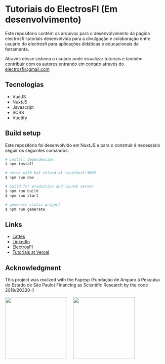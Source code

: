# Tutoriais do ElectrosFI (Em desenvolvimento)

Este repositório contém os arquivos para o desenvolvimento da página electrosfi-tutorials desenvolvida para a divulgação e colaboração entre usuário do electrosfi para aplicações didáticas e educacionais da ferramenta.

Através desse sistema o usuário pode visualizar tutoriais e também contribuir com os autores entrando em contato através do [electrosfi@gmail.com](electrosfi@gmail.com)

## Tecnologias
* VueJS
* NuxtJS
* Javascript
* SCSS
* Vuetify

## Build setup
Este repositório foi desenvolvido em NuxtJS e para o construir é necessário seguir os seguintes comandos:

```bash
# install dependencies
$ npm install

# serve with hot reload at localhost:3000
$ npm run dev

# build for production and launch server
$ npm run build
$ npm run start

# generate static project
$ npm run generate
```

## Links
* [Lattes](http://lattes.cnpq.br/1994196517067630)
* [LinkedIn](https://br.linkedin.com/in/paulhenriquev)
* [ElectrosFI](https://electrosfi.itp.ifsp.edu.br)
* [Tutoriais at Vercel](https://electrosfi-tutorials.vercel.app/)
## Acknowledgment
This project was realized with the Fapesp (Fundação de Amparo à Pesquisa do Estado de São Paulo) Financing as Scientific Research by the code 2019/20330-1

<img src="https://user-images.githubusercontent.com/22857183/90028430-0970a500-dc90-11ea-9e34-88ef29c5bd25.png" width="200" style="float:left; margin-right:20px;"/>               <img src="https://user-images.githubusercontent.com/22857183/90028813-8439c000-dc90-11ea-8096-9f17dfa0198b.png" width="200" style="float:left;"/>
